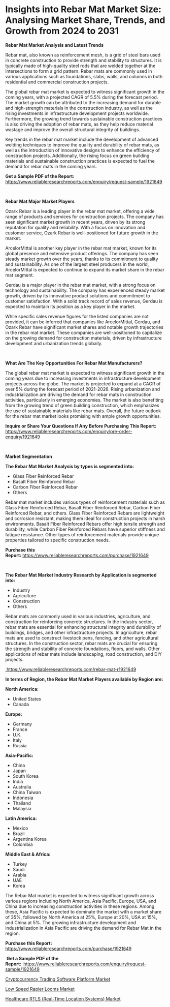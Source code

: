 <p><h1>Insights into Rebar Mat Market Size: Analysing Market Share, Trends, and Growth from 2024 to 2031</h1></p><p><strong>Rebar Mat Market Analysis and Latest Trends</strong></p>
<p><p>Rebar mat, also known as reinforcement mesh, is a grid of steel bars used in concrete construction to provide strength and stability to structures. It is typically made of high-quality steel rods that are welded together at the intersections to form a grid pattern. Rebar mats are commonly used in various applications such as foundations, slabs, walls, and columns in both residential and commercial construction projects.</p><p>The global rebar mat market is expected to witness significant growth in the coming years, with a projected CAGR of 5.5% during the forecast period. The market growth can be attributed to the increasing demand for durable and high-strength materials in the construction industry, as well as the rising investments in infrastructure development projects worldwide. Furthermore, the growing trend towards sustainable construction practices is also driving the adoption of rebar mats, as they help reduce material wastage and improve the overall structural integrity of buildings.</p><p>Key trends in the rebar mat market include the development of advanced welding techniques to improve the quality and durability of rebar mats, as well as the introduction of innovative designs to enhance the efficiency of construction projects. Additionally, the rising focus on green building materials and sustainable construction practices is expected to fuel the demand for rebar mats in the coming years.</p></p>
<p><strong>Get a Sample PDF of the Report:&nbsp;</strong> <a href="https://www.reliableresearchreports.com/enquiry/request-sample/1921649">https://www.reliableresearchreports.com/enquiry/request-sample/1921649</a></p>
<p>&nbsp;</p>
<p><strong>Rebar Mat Major Market Players</strong></p>
<p><p>Ozark Rebar is a leading player in the rebar mat market, offering a wide range of products and services for construction projects. The company has seen significant market growth in recent years, driven by its strong reputation for quality and reliability. With a focus on innovation and customer service, Ozark Rebar is well-positioned for future growth in the market.</p><p>ArcelorMittal is another key player in the rebar mat market, known for its global presence and extensive product offerings. The company has seen steady market growth over the years, thanks to its commitment to quality and sustainability. As one of the largest steel producers in the world, ArcelorMittal is expected to continue to expand its market share in the rebar mat segment.</p><p>Gerdau is a major player in the rebar mat market, with a strong focus on technology and sustainability. The company has experienced steady market growth, driven by its innovative product solutions and commitment to customer satisfaction. With a solid track record of sales revenue, Gerdau is expected to maintain its position as a key player in the market.</p><p>While specific sales revenue figures for the listed companies are not provided, it can be inferred that companies like ArcelorMittal, Gerdau, and Ozark Rebar have significant market shares and notable growth trajectories in the rebar mat market. These companies are well-positioned to capitalize on the growing demand for construction materials, driven by infrastructure development and urbanization trends globally.</p></p>
<p>&nbsp;</p>
<p><strong>What Are The Key Opportunities For Rebar Mat Manufacturers?</strong></p>
<p><p>The global rebar mat market is expected to witness significant growth in the coming years due to increasing investments in infrastructure development projects across the globe. The market is projected to expand at a CAGR of over 5% during the forecast period of 2021-2026. Rising urbanization and industrialization are driving the demand for rebar mats in construction activities, particularly in emerging economies. The market is also benefiting from the growing trend of green building construction, which emphasizes the use of sustainable materials like rebar mats. Overall, the future outlook for the rebar mat market looks promising with ample growth opportunities.</p></p>
<p><strong>Inquire or Share Your Questions If Any Before Purchasing This Report:</strong> <a href="https://www.reliableresearchreports.com/enquiry/pre-order-enquiry/1921649">https://www.reliableresearchreports.com/enquiry/pre-order-enquiry/1921649</a></p>
<p>&nbsp;</p>
<p><strong>Market Segmentation</strong></p>
<p><strong>The Rebar Mat Market Analysis by types is segmented into:</strong></p>
<p><ul><li>Glass Fiber Reinforced Rebar</li><li>Basalt Fiber Reinforced Rebar</li><li>Carbon Fiber Reinforced Rebar</li><li>Others</li></ul></p>
<p><p>Rebar mat market includes various types of reinforcement materials such as Glass Fiber Reinforced Rebar, Basalt Fiber Reinforced Rebar, Carbon Fiber Reinforced Rebar, and others. Glass Fiber Reinforced Rebars are lightweight and corrosion resistant, making them ideal for construction projects in harsh environments. Basalt Fiber Reinforced Rebars offer high tensile strength and durability, while Carbon Fiber Reinforced Rebars have superior stiffness and fatigue resistance. Other types of reinforcement materials provide unique properties tailored to specific construction needs.</p></p>
<p><strong>Purchase this Report:&nbsp;</strong><a href="https://www.reliableresearchreports.com/purchase/1921649">https://www.reliableresearchreports.com/purchase/1921649</a></p>
<p>&nbsp;</p>
<p><strong>The Rebar Mat Market Industry Research by Application is segmented into:</strong></p>
<p><ul><li>Industry</li><li>Agriculture</li><li>Construction</li><li>Others</li></ul></p>
<p><p>Rebar mats are commonly used in various industries, agriculture, and construction for reinforcing concrete structures. In the industry sector, rebar mats are essential for enhancing structural integrity and durability of buildings, bridges, and other infrastructure projects. In agriculture, rebar mats are used to construct livestock pens, fencing, and other agricultural structures. In the construction sector, rebar mats are crucial for ensuring the strength and stability of concrete foundations, floors, and walls. Other applications of rebar mats include landscaping, road construction, and DIY projects.</p></p>
<p><a href="https://www.reliableresearchreports.com/rebar-mat-r1921649">&nbsp;https://www.reliableresearchreports.com/rebar-mat-r1921649</a></p>
<p><strong>In terms of Region, the Rebar Mat Market Players available by Region are:</strong></p>
<p>
    <p> <strong> North America: </strong>
        <ul>
            <li>United States</li>
            <li>Canada</li>
        </ul>
        </p> 
    <p> <strong> Europe: </strong>
        <ul>
            <li>Germany</li>
            <li>France</li>
            <li>U.K.</li>
            <li>Italy</li>
            <li>Russia</li>
        </ul>
        </p> 
    <p> <strong> Asia-Pacific: </strong>
        <ul>
            <li>China</li>
            <li>Japan</li>
            <li>South Korea</li>
            <li>India</li>
            <li>Australia</li>
            <li>China Taiwan</li>
            <li>Indonesia</li>
            <li>Thailand</li>
            <li>Malaysia</li>
        </ul>
        </p> 
    <p> <strong> Latin America: </strong>
        <ul>
            <li>Mexico</li>
            <li>Brazil</li>
            <li>Argentina Korea</li>
            <li>Colombia</li>
        </ul>
        </p> 
    <p> <strong> Middle East & Africa: </strong>
        <ul>
            <li>Turkey</li>
            <li>Saudi</li>
            <li>Arabia</li>
            <li>UAE</li>
            <li>Korea</li>
        </ul>
    </p>
    </p>
<p><p>The Rebar Mat market is expected to witness significant growth across various regions including North America, Asia Pacific, Europe, USA, and China due to increasing construction activities in these regions. Among these, Asia Pacific is expected to dominate the market with a market share of 35%, followed by North America at 25%, Europe at 20%, USA at 15%, and China at 5%. The growing infrastructure development and industrialization in Asia Pacific are driving the demand for Rebar Mat in the region.</p></p>
<p><strong>Purchase this Report: </strong><a href="https://www.reliableresearchreports.com/purchase/1921649">https://www.reliableresearchreports.com/purchase/1921649</a></p>
<p>&nbsp;<strong>Get a Sample PDF of the Report:&nbsp;&nbsp;</strong><a href="https://www.reliableresearchreports.com/enquiry/request-sample/1921649">https://www.reliableresearchreports.com/enquiry/request-sample/1921649</a></p>
<p><strong></strong></p>
<p><p><a href="https://github.com/nicholepatriciadoylenwnrjr0/Market-Research-Report-List-3/blob/main/cryptocurrency-trading-software-platform-market.md">Cryptocurrency Trading Software Platform Market</a></p><p><a href="https://issuu.com/reportprime-2/docs/low-speed-rapier-looms-market-size-2030.pptx">Low Speed Rapier Looms Market</a></p><p><a href="https://github.com/ayamgoreng5458/Market-Research-Report-List-1/blob/main/healthcare-rtls-real-time-location-systems-market.md">Healthcare RTLS (Real-Time Location Systems) Market</a></p></p>
